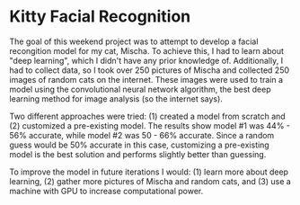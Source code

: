 # Kitty Facial Recognition


The goal of this weekend project was to attempt to develop a facial recongition model for my cat, Mischa. To achieve this, I had to learn about "deep learning", which I didn't have any prior knowledge of. Additionally, I had to collect data, so I took over 250 pictures of Mischa and collected 250 images of random cats on the internet. These images were used to train a model using the convolutional neural network algorithm, the best deep learning method for image analysis (so the internet says).

Two different approaches were tried: (1) created a model from scratch and (2) customized a pre-existing model. The results show model #1 was 44% - 56% accurate, while model #2 was 50 - 66% accurate. Since a random guess would be 50% accurate in this case, customizing a pre-existing model is the best solution and performs slightly better than guessing.

To improve the model in future iterations I would: (1) learn more about deep learning, (2) gather more pictures of Mischa and random cats, and (3) use a machine with GPU to increase computational power.